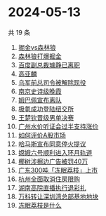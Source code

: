 # 2024-05-13

共 19 条

<!-- BEGIN ZHIHUSEARCH -->
<!-- 最后更新时间 Mon May 13 2024 14:04:39 GMT+0800 (China Standard Time) -->
1. [掘金vs森林狼](https://www.zhihu.com/search?q=掘金vs森林狼)
1. [森林狼打爆掘金](https://www.zhihu.com/search?q=森林狼打爆掘金)
1. [百度副总裁璩静已离职](https://www.zhihu.com/search?q=百度副总裁璩静已离职)
1. [高亚麟](https://www.zhihu.com/search?q=高亚麟)
1. [乌军前总司令被解除现役](https://www.zhihu.com/search?q=乌军前总司令被解除现役)
1. [南京史诗级晚霞](https://www.zhihu.com/search?q=南京史诗级晚霞)
1. [姆巴佩宣布离队](https://www.zhihu.com/search?q=姆巴佩宣布离队)
1. [极氪成功登陆纽交所](https://www.zhihu.com/search?q=极氪成功登陆纽交所)
1. [王楚钦晋级男单决赛](https://www.zhihu.com/search?q=王楚钦晋级男单决赛)
1. [广州水价听证会过半支持涨价](https://www.zhihu.com/search?q=广州水价听证会过半支持涨价)
1. [如何评价A股市场](https://www.zhihu.com/search?q=如何评价A股市场)
1. [哈马斯宣布同意停火提议](https://www.zhihu.com/search?q=哈马斯宣布同意停火提议)
1. [嫦娥六号顺利进入环月轨道](https://www.zhihu.com/search?q=嫦娥六号顺利进入环月轨道)
1. [椰树涉擦边广告被罚40万](https://www.zhihu.com/search?q=椰树涉擦边广告被罚40万)
1. [广东300吨「冻眠荔枝」上市](https://www.zhihu.com/search?q=广东300吨「冻眠荔枝」上市)
1. [杭州全面取消住房限购](https://www.zhihu.com/search?q=杭州全面取消住房限购)
1. [湖南高院直播执行退彩礼](https://www.zhihu.com/search?q=湖南高院直播执行退彩礼)
1. [万科转让深圳湾总部基地地块](https://www.zhihu.com/search?q=万科转让深圳湾总部基地地块)
1. [冻眠荔枝是什么](https://www.zhihu.com/search?q=冻眠荔枝是什么)
<!-- END ZHIHUSEARCH -->
